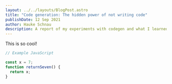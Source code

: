 ```yaml
---
layout: ../../layouts/BlogPost.astro
title: "Code generation: The hidden power of not writing code"
publishDate: 12 Sep 2021
author: Hauke Schnau
description: A report of my experiments with codegen and what I learned in the process
---
```


This is so cool!

```javascript
// Example JavaScript

const x = 7;
function returnSeven() {
  return x;
}
```
